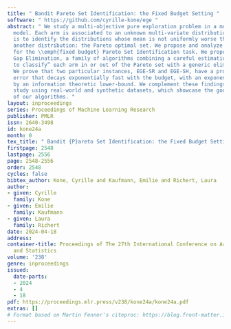 ```yaml
---
title: " Bandit Pareto Set Identification: the Fixed Budget Setting "
software: " https://github.com/cyrille-kone/ege "
abstract: " We study a multi-objective pure exploration problem in a multi-armed bandit
  model. Each arm is associated to an unknown multi-variate distribution and the goal
  is to identify the distributions whose mean is not uniformly worse than that of
  another distribution: the Pareto optimal set. We propose and analyze the first algorithms
  for the \\emph{fixed budget} Pareto Set Identification task. We propose Empirical
  Gap Elimination, a family of algorithms combining a careful estimation of the “hardness
  to classify” each arm in or out of the Pareto set with a generic elimination scheme.
  We prove that two particular instances, EGE-SR and EGE-SH, have a probability of
  error that decays exponentially fast with the budget, with an exponent supported
  by an information theoretic lower-bound. We complement these findings with an empirical
  study using real-world and synthetic datasets, which showcase the good performance
  of our algorithms. "
layout: inproceedings
series: Proceedings of Machine Learning Research
publisher: PMLR
issn: 2640-3498
id: kone24a
month: 0
tex_title: " Bandit {P}areto Set Identification: the Fixed Budget Setting "
firstpage: 2548
lastpage: 2556
page: 2548-2556
order: 2548
cycles: false
bibtex_author: Kone, Cyrille and Kaufmann, Emilie and Richert, Laura
author:
- given: Cyrille
  family: Kone
- given: Emilie
  family: Kaufmann
- given: Laura
  family: Richert
date: 2024-04-18
address:
container-title: Proceedings of The 27th International Conference on Artificial Intelligence
  and Statistics
volume: '238'
genre: inproceedings
issued:
  date-parts:
  - 2024
  - 4
  - 18
pdf: https://proceedings.mlr.press/v238/kone24a/kone24a.pdf
extras: []
# Format based on Martin Fenner's citeproc: https://blog.front-matter.io/posts/citeproc-yaml-for-bibliographies/
---
```

